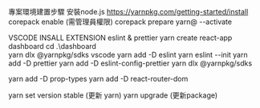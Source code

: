 專案環境建置步驟
安裝node.js
https://yarnpkg.com/getting-started/install
corepack enable (需管理員權限)
corepack prepare yarn@<version> --activate

VSCODE INSALL EXTENSION eslint & prettier
yarn create react-app dashboard
cd .\dashboard\
yarn dlx @yarnpkg/sdks vscode
yarn add -D eslint
yarn eslint --init
yarn add -D prettier
yarn add -D eslint-config-prettier
yarn dlx @yarnpkg/sdks

<!-- 專案套件 -->
yarn add -D prop-types
yarn add -D react-router-dom

<!-- 更新 -->
yarn set version stable (更新 yarn)
yarn upgrade (更新package)